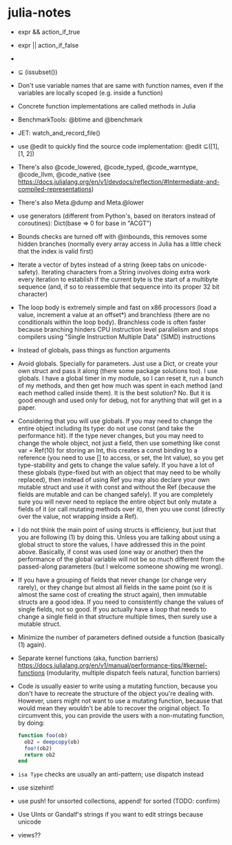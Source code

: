 # julia-notes

* expr && action_if_true
* expr || action_if_false
* 

* ⊆ (issubset())

* Don't use variable names that are same with function names, even if the variables are locally scoped (e.g. inside a function)
* Concrete function implementations are called methods in Julia

* BenchmarkTools: @btime and @benchmark
* JET: watch_and_record_file()

* use @edit to quickly find the source code implementation: @edit ⊆([1], [1, 2])
* There's also @code_lowered, @code_typed, @code_warntype, @code_llvm, @code_native (see https://docs.julialang.org/en/v1/devdocs/reflection/#Intermediate-and-compiled-representations)
* There's also Meta.@dump and Meta.@lower

* use generators (different from Python's, based on iterators instead of coroutines): Dict(base => 0 for base in "ACGT")

* Bounds checks are turned off with @inbounds, this removes some hidden branches (normally every array access in Julia has a little check that the index is valid first)
* Iterate a vector of bytes instead of a string (keep tabs on unicode-safety). Iterating characters from a String involves doing extra work every iteration to establish if the current byte is the start of a multibyte sequence (and, if so to reassemble that sequence into its proper 32 bit character)
* The loop body is extremely simple and fast on x86 processors (load a value, increment a value at an offset*) and branchless (there are no conditionals within the loop body). Branchless code is often faster because branching hinders CPU instruction level parallelism and stops compilers using "Single Instruction Multiple Data" (SIMD) instructions

* Instead of globals, pass things as function arguments
* Avoid globals. Specially for parameters. Just use a Dict, or create your own struct and pass it along (there some package solutions too). I use globals. I have a global timer in my module, so I can reset it, run a bunch of my methods, and then get how much was spent in each method (and each method called inside them). It is the best solution? No. But it is good enough and used only for debug, not for anything that will get in a paper.
* Considering that you will use globals. If you may need to change the entire object including its type: do not use const (and take the performance hit). If the type never changes, but you may need to change the whole object, not just a field, then use something like const var = Ref(10) for storing an Int, this creates a const binding to a reference (you need to use [] to access, or set, the Int value), so you get type-stability and gets to change the value safely. If you have a lot of these globals (type-fixed but with an object that may need to be wholly replaced), then instead of using Ref you may also declare your own mutable struct and use it with const and without the Ref (because the fields are mutable and can be changed safely). If you are completely sure you will never need to replace the entire object but only mutate a fields of it (or call mutating methods over it), then you use const (directly over the value, not wrapping inside a Ref).
* I do not think the main point of using structs is efficiency, but just that you are following (1) by doing this. Unless you are talking about using a global struct to store the values, I have addressed this in the point above. Basically, if const was used (one way or another) then the performance of the global variable will not be so much different from the passed-along parameters (but I welcome someone showing me wrong).
* If you have a grouping of fields that never change (or change very rarely), or they change but almost all fields in the same point (so it is almost the same cost of creating the struct again), then immutable structs are a good idea. If you need to consistently change the values of single fields, not so good. If you actually have a loop that needs to change a single field in that structure multiple times, then surely use a mutable struct.
* Minimize the number of parameters defined outside a function (basically (1) again).

* Separate kernel functions (aka, function barriers) https://docs.julialang.org/en/v1/manual/performance-tips/#kernel-functions (modularity, multiple dispatch feels natural, function barriers)
* Code is usually easier to write using a mutating function, because you don't have to recreate the structure of the object you're dealing with. However, users might not want to use a mutating function, because that would mean they wouldn't be able to recover the original object. To circumvent this, you can provide the users with a non-mutating function, by doing:
  ```julia
  function foo(ob)
    ob2 = deepcopy(ob)
    foo!(ob2)
    return ob2
  end
  ```
* `isa Type` checks are usually an anti-pattern; use dispatch instead

* use sizehint!
* use push! for unsorted collections, append! for sorted (TODO: confirm)

* Use UInts or Gandalf's strings if you want to edit strings because unicode

* views??
